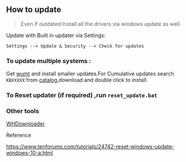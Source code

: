 ## How to update

> Even if outdated  Install all the drivers via windows update as well.

Update with Built in updater via Settings:

```
Settings --> Update & Security --> Check for updates
```
### To update multiple systems :
Get [wumt](https://m.majorgeeks.com/files/details/windows_update_minitool.html) and install smaller updates.For Cumulative updates search `KBXXXXX` from
[catalog](https://www.catalog.update.microsoft.com/),download and double click to install. 


### To Reset updater (if required) ,run `reset_update.bat`

### Other tools
[WHDownloader](https://m.majorgeeks.com/files/details/windows_hotfix_downloader.html)


Reference

https://www.tenforums.com/tutorials/24742-reset-windows-update-windows-10-a.html

